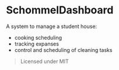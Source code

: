 # SchommelDashboard

A system to manage a student house:

- cooking scheduling
- tracking expanses
- control and scheduling of cleaning tasks


> Licensed under MIT

